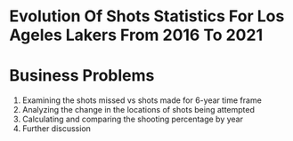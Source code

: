# **Evolution Of Shots Statistics For Los Ageles Lakers From 2016 To 2021**

# Business Problems
1. Examining the shots missed vs shots made for 6-year time frame 
2. Analyzing the change in the locations of shots being attempted 
3. Calculating and comparing the shooting percentage by year 
4. Further discussion
